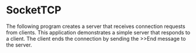 # SocketTCP

The following program creates a server that receives connection requests from clients. This application demonstrates a simple server that responds to a client. The client ends the connection by sending the >>End message to the server.
